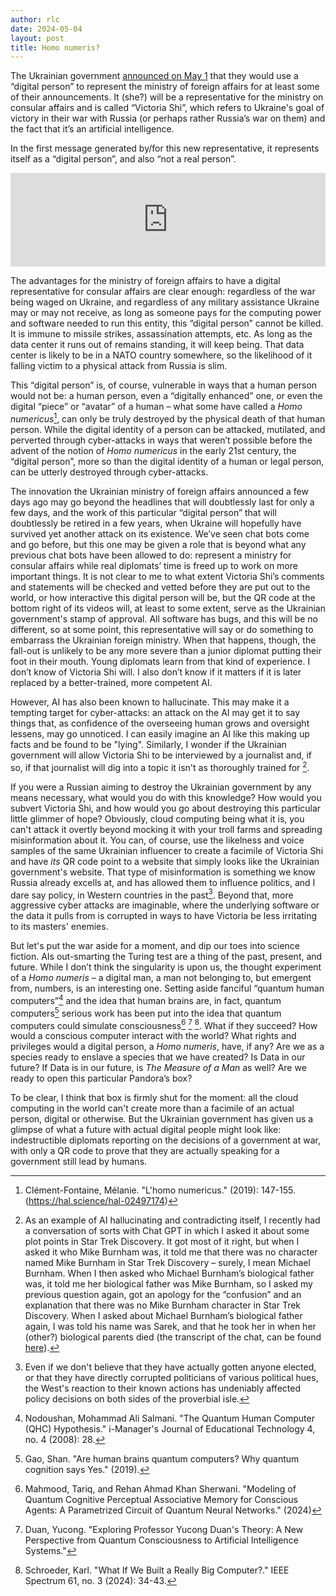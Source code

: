 ```yaml
---
author: rlc
date: 2024-05-04
layout: post
title: Homo numeris?
---
```


The Ukrainian government [announced on May 1](https://mfa.gov.ua/en/news/mzs-ukrayini-priznachilo-cifrovu-osobu-dlya-informuvannya-shchodo-konsulskih-pitan) that they would use a “digital person” to represent the ministry of foreign affairs for at least some of their announcements. It (she?) will be a representative for the ministry on consular affairs and is called “Victoria Shi”, which refers to Ukraine's goal of victory in their war with Russia (or perhaps rather Russia’s war on them) and the fact that it’s an artificial intelligence.<!--more-->

In the first message generated by/for this new representative, it represents itself as a “digital person”, and also “not a real person”.

<iframe width="100%" src="https://www.youtube.com/embed/6a2Jf6qXIaI?si=295vpAJYtPJ8K5v7" title="YouTube video player" frameborder="0" allow="accelerometer; autoplay; clipboard-write; encrypted-media; gyroscope; picture-in-picture; web-share" referrerpolicy="strict-origin-when-cross-origin" allowfullscreen></iframe>

The advantages for the ministry of foreign affairs to have a digital representative for consular affairs are clear enough: regardless of the war being waged on Ukraine, and regardless of any military assistance Ukraine may or may not receive, as long as someone pays for the computing power and software needed to run this entity, this “digital person” cannot be killed. It is immune to missile strikes, assassination attempts, etc. As long as the data center it runs out of remains standing, it will keep being. That data center is likely to be in a NATO country somewhere, so the likelihood of it falling victim to a physical attack from Russia is slim.

This “digital person” is, of course, vulnerable in ways that a human person would not be: a human person, even a “digitally enhanced” one, or even the digital “piece” or “avatar” of a human – what some have called a <i>Homo numericus</i>[^1], can only be truly destroyed by the physical death of that human person. While the digital identity of a person can be attacked, mutilated, and perverted through cyber-attacks in ways that weren’t possible before the advent of the notion of <i>Homo numericus</i> in the early 21st century, the “digital person”, more so than the digital identity of a human or legal person, can be utterly destroyed through cyber-attacks.

[^1]: Clément-Fontaine, Mélanie. "L'homo numericus." (2019): 147-155. (https://hal.science/hal-02497174)

The innovation the Ukrainian ministry of foreign affairs announced a few days ago may go beyond the headlines that will doubtlessly last for only a few days, and the work of this particular “digital person” that will doubtlessly be retired in a few years, when Ukraine will hopefully have survived yet another attack on its existence. We’ve seen chat bots come and go before, but this one may be given a role that is beyond what any previous chat bots have been allowed to do: represent a ministry for consular affairs while real diplomats’ time is freed up to work on more important things. It is not clear to me to what extent Victoria Shi’s comments and statements will be checked and vetted before they are put out to the world, or how interactive this digital person will be, but the QR code at the bottom right of its videos will, at least to some extent, serve as the Ukrainian government's stamp of approval. All software has bugs, and this will be no different, so at some point, this representative will say or do something to embarrass the Ukrainian foreign ministry. When that happens, though, the fall-out is unlikely to be any more severe than a junior diplomat putting their foot in their mouth. Young diplomats learn from that kind of experience. I don’t know of Victoria Shi will. I also don’t know if it matters if it is later replaced by a better-trained, more competent AI.

However, AI has also been known to hallucinate. This may make it a tempting target for cyber-attacks: an attack on the AI may get it to say things that, as confidence of the overseeing human grows and oversight lessens, may go unnoticed. I can easily imagine an AI like this making up facts and be found to be "lying". Similarly, I wonder if the Ukrainian government will allow Victoria Shi to be interviewed by a journalist and, if so, if that journalist will dig into a topic it isn't as thoroughly trained for [^2].

[^2]: As an example of AI hallucinating and contradicting itself, I recently had a conversation of sorts with Chat GPT in which I asked it about some plot points in Star Trek Discovery. It got most of it right, but when I asked it who Mike Burnham was, it told me that there was no character named Mike Burnham in Star Trek Discovery – surely, I mean Michael Burnham. When I then asked who Michael Burnham’s biological father was, it told me her biological father was Mike Burnham, so I asked my previous question again, got an apology for the “confusion” and an explanation that there was no Mike Burnham character in Star Trek Discovery. When I asked about Michael Burnham’s biological father again, I was told his name was Sarek, and that he took her in when her (other?) biological parents died (the transcript of the chat, can be found [here](https://chatgpt.com/share/7c686a03-7f1e-4a92-b70d-f03cb46bafe5)).

If you were a Russian aiming to destroy the Ukrainian government by any means necessary, what would you do with this knowledge? How would you subvert Victoria Shi, and how would you go about destroying this particular little glimmer of hope? Obviously, cloud computing being what it is, you can't attack it overtly beyond mocking it with your troll farms and spreading misinformation about it. You can, of course, use the likelness and voice samples of the same Ukrainian influencer to create a facimile of Victoria Shi and have _its_ QR code point to a website that simply looks like the Ukrainian government's website. That type of misinformation is something we know Russia already excells at, and has allowed them to influence politics, and I dare say policy, in Western countries in the past[^3]. Beyond that, more aggressive cyber attacks are imaginable, where the underlying software or the data it pulls from is corrupted in ways to have Victoria be less irritating to its masters' enemies.

[^3]: Even if we don't believe that they have actually gotten anyone elected, or that they have directly corrupted politicians of various political hues, the West's reaction to their known actions has undeniably affected policy decisions on both sides of the proverbial isle.

But let's put the war aside for a moment, and dip our toes into science fiction. AIs out-smarting the Turing test are a thing of the past, present, and future. While I don’t think the singularity is upon us, the thought experiment of a <i>Homo numeris</i> – a digital man, a man not belonging to, but emergent from, numbers, is an interesting one. Setting aside fanciful “quantum human computers”[^4] and the idea that human brains are, in fact, quantum computers[^5] serious work has been put into the idea that quantum computers could simulate consciousness[^6] [^7] [^8]. What if they succeed? How would a conscious computer interact with the world? What rights and privileges would a digital person, a <i>Homo numeris</i>, have, if any? Are we as a species ready to enslave a species that we have created? Is Data in our future? If Data is in our future, is <i>The Measure of a Man</i> as well? Are we ready to open this particular Pandora’s box?

[^4]: Nodoushan, Mohammad Ali Salmani. "The Quantum Human Computer (QHC) Hypothesis." i-Manager's Journal of Educational Technology 4, no. 4 (2008): 28.
[^5]: Gao, Shan. "Are human brains quantum computers? Why quantum cognition says Yes." (2019).
[^6]: Mahmood, Tariq, and Rehan Ahmad Khan Sherwani. "Modeling of Quantum Cognitive Perceptual Associative Memory for Conscious Agents: A Parametrized Circuit of Quantum Neural Networks." (2024)
[^7]: Duan, Yucong. "Exploring Professor Yucong Duan's Theory: A New Perspective from Quantum Consciousness to Artificial Intelligence Systems."
[^8]: Schroeder, Karl. "What If We Built a Really Big Computer?." IEEE Spectrum 61, no. 3 (2024): 34-43.

To be clear, I think that box is firmly shut for the moment: all the cloud computing in the world can't create more than a facimile of an actual person, digital or otherwise. But the Ukrainian government has given us a glimpse of what a future with actual digital people might look like: indestructible diplomats reporting on the decisions of a government at war, with only a QR code to prove that they are actually speaking for a government still lead by humans.
